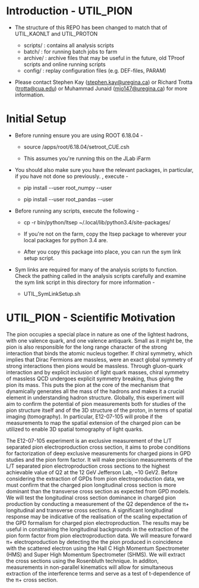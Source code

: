 # Introduction - UTIL_PION

- The structure of this REPO has been changed to match that of UTIL_KAONLT and UTIL_PROTON

  - scripts/        : contains all analysis scripts
  - batch/          : for running batch jobs to farm
  - archive/        : archive files that may be useful in the future, old TProof scripts and online running scripts
  - config/         : replay configuration files (e.g. DEF-files, PARAM)

- Please contact Stephen Kay (stephen.kay@uregina.ca) or Richard Trotta (trotta@cua.edu) or Muhammad Junaid (mjo147@uregina.ca) for more information.

# Initial Setup

- Before running ensure you are using ROOT 6.18.04 -

  - source /apps/root/6.18.04/setroot_CUE.csh 

  - This assumes you're running this on the JLab iFarm

- You should also make sure you have the relevant packages, in particular, if you have not done so previously.
, execute -

  - pip install --user root_numpy --user

  - pip install --user root_pandas --user

- Before running any scripts, execute the following -

  - cp -r bin/python/ltsep ~/.local/lib/python3.4/site-packages/

  - If you're not on the farm, copy the ltsep package to wherever your local packages for python 3.4 are.

  - After you copy this package into place, you can run the sym link setup script.

- Sym links are required for many of the analysis scripts to function. Check the pathing called in the analysis scripts carefully and examine the sym link script in this directory for more information -

  - UTIL_SymLinkSetup.sh

# UTIL_PION - Scientific Motivation

The pion occupies a special place in nature as one of the lightest hadrons, with one valence quark, and one valence antiquark. Small as it might be, the pion is also responsible for the long range character of the strong interaction that binds the atomic nucleus together. If chiral symmetry, which implies that Dirac Fermions are massless, were an exact global symmetry of strong interactions then pions would be massless. Through gluon-quark interaction and by explicit inclusion of light quark masses, chiral symmetry of massless QCD undergoes explicit symmetry breaking, thus giving the pion its mass. This puts the pion at the core of the mechanism that dynamically generates all the mass of the hadrons and makes it a crucial element in understanding hadron structure. Globally, this experiment will aim to confirm the potential of pion measurements both for studies of the pion structure itself and of the 3D structure of the proton, in terms of spatial imaging (tomography). In particular, E12-07-105 will probe if the measurements to map the spatial extension of the charged pion can be utilized to enable 3D spatial tomography of light quarks.

The E12-07-105 experiment is an exclusive measurement of the L/T separated pion electroproduction cross section, it aims to probe conditions for factorization of deep exclusive measurements for charged pions in GPD studies and the pion form factor. It will make precision measurements of the L/T separated pion electroproduction cross sections to the highest achievable value of Q2 at the 12 GeV Jefferson Lab, ~10 GeV2. Before considering the extraction of GPDs from pion electroproduction data, we must confirm that the charged pion longitudinal cross section is more dominant than the transverse cross section as expected from GPD models. We will test the longitudinal cross section dominance in charged pion production by conducting a measurement of the Q2 dependence of the
π+ longitudinal and transverse cross sections. A significant longitudinal response may be indicative of the realisation of the scaling expectation of the GPD formalism for charged pion electroproduction. The results may be useful in constraining the longitudinal backgrounds in the extraction of the pion form factor from pion electroproduction data. We will measure forward π+ electroproduction by detecting the the pion produced in coincidence with the scattered electron using the Hall C High Momentum Spectrometer (HMS) and Super High Momentum Spectrometer (SHMS). We will extract the cross sections using the Rosenbluth technique. In additon, measurements in non-parallel kinematics will allow for simultaneous extraction of the interference terms and serve as a test of t-dependence of the π+ cross section.
